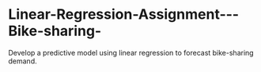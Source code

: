 # Linear-Regression-Assignment---Bike-sharing-
Develop a predictive model using linear regression to forecast bike-sharing demand.
